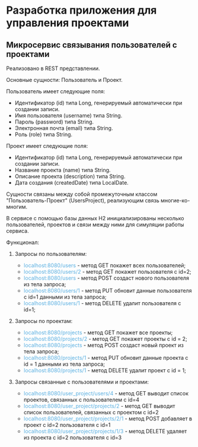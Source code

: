 # Разработка приложения для управления проектами

## Микросервис связывания пользователей с проектами

Реализовано в REST представлении.

Основные сущности: Пользователь и Проект.

Пользователь имеет следующие поля:

- Идентификатор (id) типа Long, генерируемый автоматически при создании записи.
- Имя пользователя (username) типа String.
- Пароль (password) типа String.
- Электронная почта (email) типа String.
- Роль (role) типа String.

Проект имеет следующие поля:

- Идентификатор (id) типа Long, генерируемый автоматически при создании записи.
- Название проекта (name) типа String.
- Описание проекта (description) типа String.
- Дата создания (createdDate) типа LocalDate.

Сущности связаны между собой промежуточным классом "Пользователь-Проект" (UsersProject), реализующим связь многие-ко-многим.  

В сервисе с помощью базы данных H2 инициализированы несколько пользователей, проектов и связи между ними 
для симуляции работы сервиса.

Функционал:

1. Запросы по пользователям:
    - <span style="color:#59afe1">localhost:8080/users </span> - метод GET покажет всех пользователей;
    - <span style="color:#59afe1">localhost:8080/users/2 </span> - метод GET покажет пользователя с id=2;
    - <span style="color:#59afe1">localhost:8080/users </span> - метод POST создаст нового пользователя
      из тела запроса;
    - <span style="color:#59afe1">localhost:8080/users/1 </span>- метод PUT обновит данные пользователя с id=1
      данными из тела запроса;
    - <span style="color:#59afe1">localhost:8080/users/1 </span>- метод DELETE удалит пользователя с id=1;


2. Запросы по проектам:
    - <span style="color:#59afe1"> localhost:8080/projects </span> - метод GET покажет все проекты;
    - <span style="color:#59afe1">localhost:8080/projects/2 </span>- метод GET покажет проекты с id = 2;
    - <span style="color:#59afe1">localhost:8080/projects </span>- метод POST создаст новый проект из тела запроса;
    - <span style="color:#59afe1">localhost:8080/projects/1 </span>- метод PUT обновит данные проекта с id = 1
      данными из тела запроса;
    - <span style="color:#59afe1">localhost:8080/projects/1 </span>- метод DELETE удалит проект с id = 1;


3. Запросы связанные с пользователями и проектами:
    - <span style="color:#59afe1">localhost:8080/user_project/users/4 </span> -
      метод GET выводит список проектов, связанных с пользователем с id=4
    - <span style="color:#59afe1">localhost:8080/user_project/projects/2 </span> -
      метод GET выводит список пользователей, связанных с проектом с id=2
    - <span style="color:#59afe1">localhost:8080/user_project/projects/2/1 </span> -
      метод POST добавляет в проект с id=2 пользователя с id=1
    - <span style="color:#59afe1">localhost:8080/user_project/projects/1/3 </span> - 
    метод DELETE удаляет из проекта с id=2 пользователя с id=3

